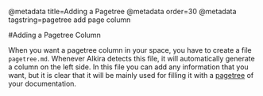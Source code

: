 @metadata title=Adding a Pagetree
@metadata order=30
@metadata tagstring=pagetree add page column

[pagetree]: /pylabsdoc/#/Macros_Home/MacroPagetree


#Adding a Pagetree Column

When you want a pagetree column in your space, you have to create a file `pagetree.md`.
Whenever Alkira detects this file, it will automatically generate a column on the left side. In this file you can add any information that you want, but it is clear that it will be mainly used for filling it with a [pagetree][] of your documentation.
